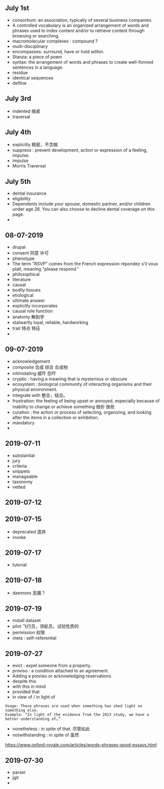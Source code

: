 ## July 1st

- consortium: an association, typically of several business companies.
- A controlled vocabulary is an organized arrangement of words and phrases used to index content and/or to retrieve content through browsing or searching.
- macromolecular complexes : compound ?
- multi-disciplinary
- encompasses: surround, have or hold within.
- Stanza: a piece of poem
- syntax: the arrangement of words and phrases to create well-formed sentences in a language.
- residue
- identical sequences
- defline

## July 3rd

- indented 缩紧
- traversal

## July 4th

- explicitly 精密，不含糊
- suppress : prevent development, action or expression of a feeling, impulse.
- impulse
- Morris Traversal

## July 5th

- dental insurance
- eligibility
- Dependents include your spouse,
domestic partner, and/or children under age 26. You can also choose to decline dental coverage on this page.
-

## 08-07-2019

- drupal
- consent 同意 许可
- phenotype
- The term "RSVP" comes from the French expression répondez s'il vous plaît, meaning "please respond."
- philosophical
- literature
- causal
- bodily tissues
- etiological
- ultimate answer
- explicitly incorporates
- causal role function
- anatomy 解剖学
- stalwartly  loyal, reliable, hardworking
- trait  特点 特征
-

## 09-07-2019

- acknowledgement
- composite 合成 综合 合成物
- intimidating 威吓 恐吓
- cryptic : having a meaning that is mysterious or obscure
- ecosystem : biological community of interacting organisms and their physical environment.
- integrate with 整合，结合。
- frustration: the feeling of being upset or annoyed, especially because of inability to change or achieve something 挫折 挫败
- curation : the action or process of selecting, organizing, and looking after the items in a collection or exhibition.
- mandatory
-

## 2019-07-11

- substantial
- jury
- criteria
- snippets
- manageable
- taxonomy
- vetted

## 2019-07-12

## 2019-07-15

- deprecated 遗弃
- invoke

## 2019-07-17

- tutorial

## 2019-07-18

- daemons 恶魔？

## 2019-07-19

- install dataset
- pilot 飞行员，领航员，试验性质的
- permission 权限
- meta : self-referential

## 2019-07-27

- evict : expel someone from a property.
- proviso : a condition attached to an agreement.
- Adding a proviso or acknowledging reservations
- despite this
- with this in mind
- provided that
- in view of / in light of
```
Usage: These phrases are used when something has shed light on something else.
Example: “In light of the evidence from the 2013 study, we have a better understanding of…”
```
- nonetheless : in spite of that. 尽管如此
- notwithstanding : in spite of 虽然

https://www.oxford-royale.com/articles/words-phrases-good-essays.html

## 2019-07-30

- parser
- jgit
- 
